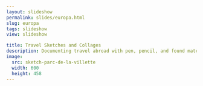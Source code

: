 ```yaml
---
layout: slideshow
permalink: slides/europa.html
slug: europa
tags: slideshow
view: slideshow

title: Travel Sketches and Collages
description: Documenting travel abroad with pen, pencil, and found materials
image:
  src: sketch-parc-de-la-villette
  width: 600
  height: 458
---
```


<style>
  h2 + p {
    margin-block-start: 0;
  }
</style>
